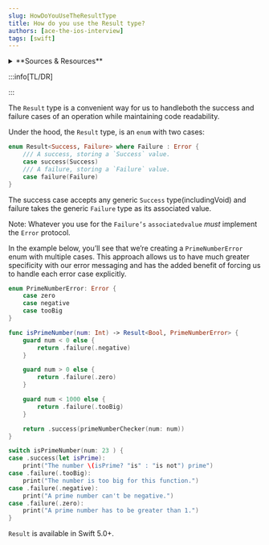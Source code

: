 ```yaml
---
slug: HowDoYouUseTheResultType
title: How do you use the Result type?
authors: [ace-the-ios-interview]
tags: [swift]
---
```


<details>
  <summary>**Sources & Resources**</summary>

  **Main Source:** [Ace the iOS Interview](https://aryamansharda.gumroad.com/l/tcvck)

  **Additional Sources:**

  **Further Reading:**

</details>

:::info[TL/DR]

:::

The `Result` type is a convenient way for us to handleboth the success and failure cases of an operation while maintaining code readability.

Under the hood, the `Result` type, is an `enum` with two cases:

```swift
enum Result<Success, Failure> where Failure : Error {
    /// A success, storing a `Success` value.
    case success(Success)
    /// A failure, storing a `Failure` value.
    case failure(Failure)
}
```

The success case accepts any generic `Success` type(includingVoid) and failure takes the generic `Failure` type as its associated value.

Note: Whatever you use for the `Failure’s` `associatedvalue` _must_ implement the `Error` protocol.

In the example below, you’ll see that we’re creating a `PrimeNumberError` enum with multiple cases. This approach allows us to have much greater specificity with our error messaging and has the added benefit of forcing us to handle each error case explicitly.

```swift
enum PrimeNumberError: Error {
    case zero
    case negative
    case tooBig
}

func isPrimeNumber(num: Int) -> Result<Bool, PrimeNumberError> {
    guard num < 0 else {
        return .failure(.negative)
    }

    guard num > 0 else {
        return .failure(.zero)
    }

    guard num < 1000 else {
        return .failure(.tooBig)
    }

    return .success(primeNumberChecker(num: num))
}

switch isPrimeNumber(num: 23 ) {
case .success(let isPrime):
    print("The number \(isPrime? "is" : "is not") prime")
case .failure(.tooBig):
    print("The number is too big for this function.")
case .failure(.negative):
    print("A prime number can't be negative.")
case .failure(.zero):
    print("A prime number has to be greater than 1.")
}
```

`Result` is available in Swift 5.0+.

